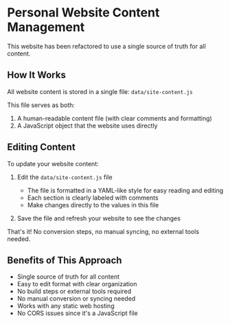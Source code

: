 # Personal Website Content Management

This website has been refactored to use a single source of truth for all content.

## How It Works

All website content is stored in a single file: `data/site-content.js`

This file serves as both:
1. A human-readable content file (with clear comments and formatting)
2. A JavaScript object that the website uses directly

## Editing Content

To update your website content:

1. Edit the `data/site-content.js` file
   - The file is formatted in a YAML-like style for easy reading and editing
   - Each section is clearly labeled with comments
   - Make changes directly to the values in this file

2. Save the file and refresh your website to see the changes

That's it! No conversion steps, no manual syncing, no external tools needed.

## Benefits of This Approach

- Single source of truth for all content
- Easy to edit format with clear organization
- No build steps or external tools required
- No manual conversion or syncing needed
- Works with any static web hosting
- No CORS issues since it's a JavaScript file